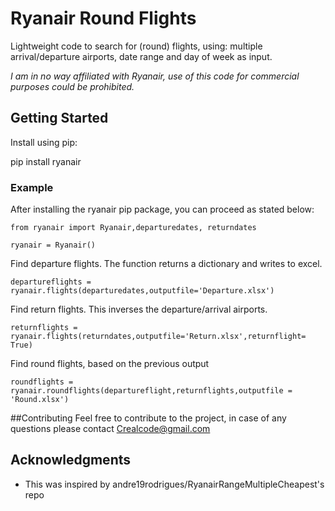 # Ryanair Round Flights

Lightweight code to search for (round) flights, using: multiple arrival/departure airports, date range and day of week as input.

_I am in no way affiliated with Ryanair, use of this code for commercial purposes could be prohibited._ 

## Getting Started

Install using pip:

pip install ryanair


### Example

After installing the ryanair pip package, you can proceed as stated below:
```
from ryanair import Ryanair,departuredates, returndates

ryanair = Ryanair()
```
Find departure flights. The function returns a dictionary and writes to excel.
```
departureflights = ryanair.flights(departuredates,outputfile='Departure.xlsx')
```
Find return flights. This inverses the departure/arrival airports.
```
returnflights = ryanair.flights(returndates,outputfile='Return.xlsx',returnflight= True)
```
Find round flights, based on the previous output
```
roundflights = ryanair.roundflights(departureflight,returnflights,outputfile = 'Round.xlsx')
```

##Contributing
Feel free to contribute to the project, in case of any questions please contact Crealcode@gmail.com

## Acknowledgments

* This was inspired by andre19rodrigues/RyanairRangeMultipleCheapest's repo 
